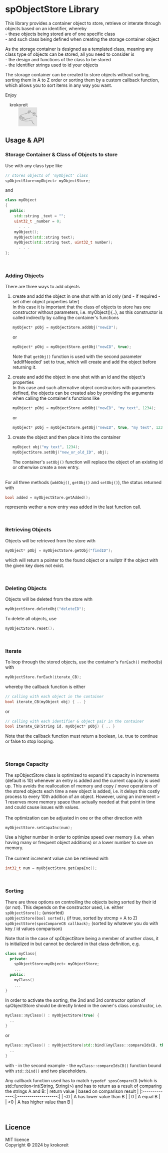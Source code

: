# spObjectStore Library

This library provides a container object to store, retrieve or interate through objects based on an identifier, whereby  
\- these objects being stored are of one specific class  
\- and such class being defined when creating the storage container object

As the storage container is designed as a templated class, meaning any class type of objects can be stored, all you need to consider is  
\- the design and functions of the class to be stored  
\- the identifier strings used to id your objects

The storage container can be created to store objects without sorting, sorting them in A to Z order or sorting them by a custom callback function, which allows you to sort items in any way you want.


Enjoy

&emsp;krokoreit  
&emsp;&emsp;&emsp;<img src="assets/krokoreit03_Github.png" width="60"/>


## Usage & API

### Storage Container & Class of Objects to store
Use with any class type like

```cpp
// stores objects of 'myObject' class
spObjectStore<myObject> myObjectStore;
```

and

```cpp
class myObject 
{
  public:
    std::string _text = "";
    uint32_t _number = 0;
      . . .
    myObject();
    myObject(std::string text);
    myObject(std::string text, uint32_t number);
      . . .
};
```

</br>

### Adding Objects

There are three ways to add objects

1) create and add the object in one shot with an id only (and - if required - set other object properties later)  
In this case it is important that the class of objects to store has one constructor without parameters, i.e. myObject(){..}, as this constructor is called indirectly by calling the container's functions
    ```cpp
    myObject* pObj = myObjectStore.addObj("newID");
    ```
    or 
    ```cpp
    myObject* pObj = myObjectStore.getObj("newID", true);
    ```
    Note that ```getObj()``` function is used with the second parameter 'addIfNeeded' set to true, which will create and add the object before returning it.

2) create and add the object in one shot with an id and the object's properties  
In this case and such alternative object constructors with parameters defined, the objects can be created also by providing the arguments when calling the container's functions like
    ```cpp
    myObject* pObj = myObjectStore.addObj("newID", "my text", 1234);
    ```
    or
    ```cpp
    myObject* pObj = myObjectStore.getObj("newID", true, "my text", 1234);
    ```

3) create the object and then place it into the container
    ```cpp
    myObject obj("my text", 1234);
    myObjectStore.setObj("new_or_old_ID", obj);
    ```
    The container's ```setObj()``` function will replace the object of an existing id or otherwise create a new entry.


</br>For all three methods (```addObj()```, ```getObj()``` and ```setObj()```), the status returned with
```cpp
bool added = myObjectStore.getAdded();
```
represents wether a new entry was added in the last function call.

</br>

### Retrieving Objects 

Objects will be retrieved from the store with
```cpp
myObject* pObj = myObjectStore.getObj("findID");
```
which will return a pointer to the found object or a nullptr if the object with the given key does not exist. 

</br>

### Deleting Objects 

Objects will be deleted from the store with
```cpp
myObjectStore.deleteObj("deleteID");
```

To delete all objects, use

```cpp
myObjectStore.reset();
```

</br>

### Iterate 

To loop through the stored objects, use the container's ```forEach()``` method(s) with

```cpp
myObjectStore.forEach(iterate_CB);
```

whereby the callback function is either  
```cpp
// calling with each object in the container
bool iterate_CB(myObject obj) { .. }  
```
or

```cpp
// calling with each identifier & object pair in the container
bool iterate_CB(String id, myObject* pObj) { .. }  
```
Note that the callback function must return a boolean, i.e. true to continue or false to stop looping.

</br>

### Storage Capacity
The spObjectStore class is optimized to expand it's capacity in increments (default is 10) whenever an entry is added and the current capacity is used up. This avoids the reallocation of memory and copy / move operations of the stored objects each time a new object is added, i.e. it delays this costly process to every 10th addition of an object. However, using an increment > 1 reserves more memory space than actually needed at that point in time and could cause issues with values.</br></br>The optimization can be adjusted in one or the other direction with 
```cpp
myObjectStore.setCapaInc(num);
```
Use a higher number in order to optimize speed over memory (i.e. when having many or frequent object additions) or a lower number to save on memory.</br></br>The current increment value can be retrieved with
```cpp
int32_t num = myObjectStore.getCapaInc();
```

</br>

### Sorting

There are three options on controlling the objects being sorted by their id (or not). This depends on the constructor used, i.e. either  
```spObjectStore();```  (unsorted)  
```spObjectStore(bool sorted);```  (if true, sorted by strcmp = A to Z)  
```spObjectStore(sposCompareCB callback);```  (sorted by whatever you do with key / id values comparison)  

Note that in the case of spObjectStore being a member of another class, it is initialized in but cannot be declared in that class definition, e.g.
```cpp
class myClass{
  private:
    spObjectStore<myObject> myObjectStore;
    ...
  public:
    myClass()
    ...
}
```

In order to activate the sorting, the 2nd and 3rd contructor option of spObjectStore should be directly linked in the owner's class constructor, i.e.
```cpp
myClass::myClass() : myObjectStore(true) {
  .. 
}
``` 
or
```cpp
myClass::myClass() : myObjectStore(std::bind(&myClass::compareIdsCB, this, std::placeholders::_1, std::placeholders::_2)) { 
  ..
}
```
with - in the second example - the ```myClass::compareIdsCB()``` function bound with ```std::bind()``` and two placeholders.


Any callback function used has to match ```typedef sposCompareCB``` (which is std::function<int(String, String)>) and has to return as a result of comparing the strings A and B:
| return value | based on comparison result |
|:--------------:|:--------------------:|
| &lt;0 | A has lower value than B |
| 0 | A equal B |
| &gt;0 | A has higher value than B |

</br>

## Licence
MIT licence  
Copyright &copy; 2024 by krokoreit
